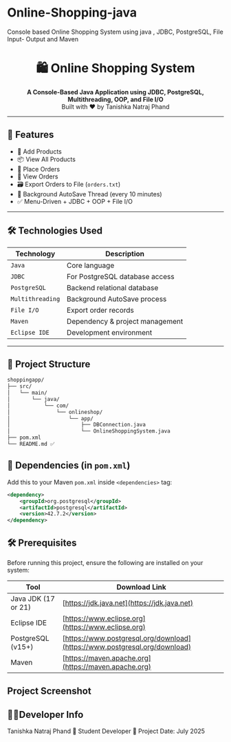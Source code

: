 # Online-Shopping-java
Console based Online Shopping System using java , JDBC, PostgreSQL, File Input- Output and Maven
<h1 align="center">🛍️ Online Shopping System</h1>

<p align="center">
  <strong>A Console-Based Java Application using JDBC, PostgreSQL, Multithreading, OOP, and File I/O</strong><br>
  Built with ❤️ by Tanishka Natraj Phand
</p>

---

## 🚀 Features

- 🛒 Add Products
- 📦 View All Products
- 🧾 Place Orders
- 🧮 View Orders
- 🗃️ Export Orders to File (`orders.txt`)
- 🔁 Background AutoSave Thread (every 10 minutes)
- ✅ Menu-Driven + JDBC + OOP + File I/O

---

## 🛠️ Technologies Used

| Technology     | Description                        |
|----------------|------------------------------------|
| `Java`         | Core language                      |
| `JDBC`         | For PostgreSQL database access     |
| `PostgreSQL`   | Backend relational database        |
| `Multithreading`| Background AutoSave process       |
| `File I/O`     | Export order records               |
| `Maven`        | Dependency & project management    |
| `Eclipse IDE`  | Development environment            |

---

## 📁 Project Structure

```bash
shoppingapp/
├── src/
│   └── main/
│       └── java/
│           └── com/
│               └── onlineshop/
│                   └── app/
│                       ├── DBConnection.java
│                       └── OnlineShoppingSystem.java
├── pom.xml
└── README.md ✅
```
## 🧩 Dependencies (in `pom.xml`)

Add this to your Maven `pom.xml` inside `<dependencies>` tag:

```xml
<dependency>
    <groupId>org.postgresql</groupId>
    <artifactId>postgresql</artifactId>
    <version>42.7.2</version>
</dependency>
```
## 🛠️ Prerequisites

Before running this project, ensure the following are installed on your system:

| Tool              | Download Link                              |
|-------------------|--------------------------------------------|
| Java JDK (17 or 21)| [https://jdk.java.net](https://jdk.java.net) |
| Eclipse IDE        | [https://www.eclipse.org](https://www.eclipse.org) |
| PostgreSQL (v15+) | [https://www.postgresql.org/download](https://www.postgresql.org/download) |
| Maven              | [https://maven.apache.org](https://maven.apache.org) |

## Project Screenshot



## 👨‍💻Developer Info
 Tanishka Natraj Phand
 📍 Student Developer
 📅 Project Date: July 2025


